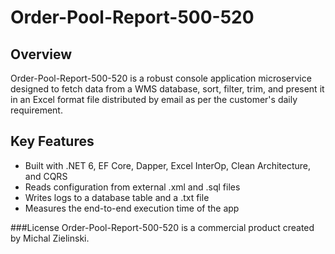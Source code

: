 # Order-Pool-Report-500-520

## Overview
Order-Pool-Report-500-520 is a robust console application microservice designed to fetch data from a WMS database, sort, filter, trim, and present it in an Excel format file distributed by email as per the customer's daily requirement.

## Key Features
* Built with .NET 6, EF Core, Dapper, Excel InterOp, Clean Architecture, and CQRS
* Reads configuration from external .xml and .sql files
* Writes logs to a database table and a .txt file
* Measures the end-to-end execution time of the app

###License
Order-Pool-Report-500-520 is a commercial product created by Michal Zielinski.
